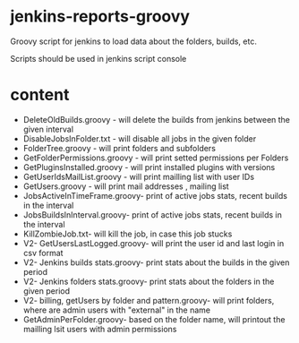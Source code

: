 # jenkins-reports-groovy
Groovy script for jenkins to load data about the folders, builds, etc.

Scripts should be used in jenkins script console 

# content 
- DeleteOldBuilds.groovy - will delete the builds from jenkins between the given interval
- DisableJobsInFolder.txt - will disable all jobs in the given folder
- FolderTree.groovy - will print folders and subfolders
- GetFolderPermissions.groovy - will print setted permissions per Folders
- GetPluginsInstalled.groovy - will print installed plugins with versions
- GetUserIdsMailList.groovy - will print mailling list with user IDs 
- GetUsers.groovy - will print mail addresses , mailing list
- JobsActiveInTimeFrame.groovy- print of active jobs stats, recent builds in the interval
- JobsBuildsInInterval.groovy- print of active jobs stats, recent builds in the interval
- KillZombieJob.txt- will kill the job, in case this job stucks
- V2- GetUsersLastLogged.groovy- will print the user id and last login in csv format
- V2- Jenkins builds stats.groovy- print stats about the builds in the given period
- V2- Jenkins folders stats.groovy- print stats about the folders in the given period
- V2- billing, getUsers by folder and pattern.groovy- will print folders, where are admin users with "external" in the name
- GetAdminPerFolder.groovy- based on the folder name, will printout the mailling lsit users with admin permissions
